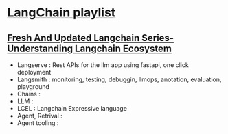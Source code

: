 # [LangChain playlist](https://www.youtube.com/playlist?list=PLZoTAELRMXVORE4VF7WQ_fAl0L1Gljtar)
##



## [Fresh And Updated Langchain Series- Understanding Langchain Ecosystem](https://youtu.be/KmQOlg5YfU0)
- Langserve : Rest APIs for the llm app using fastapi, one click deployment
- Langsmith : monitoring, testing, debuggin, llmops, anotation, evaluation, playground
- Chains : 
- LLM : 
- LCEL : Langchain Expressive language
- Agent, Retrival : 
- Agent tooling : 